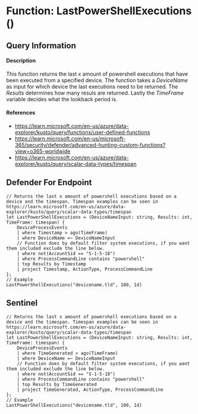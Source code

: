 # Function: LastPowerShellExecutions ()

## Query Information

#### Description
This function returns the last x amount of powershell executions that have been executed from a specified device. The function takes a *DeviceName* as input for which device the last executions need to be returned. The *Results* determines how many resuls are returned. Lastly the *TimeFrame* variable decides what the lookback period is. 

#### References
- https://learn.microsoft.com/en-us/azure/data-explorer/kusto/query/functions/user-defined-functions
- https://learn.microsoft.com/en-us/microsoft-365/security/defender/advanced-hunting-custom-functions?view=o365-worldwide
- https://learn.microsoft.com/en-us/azure/data-explorer/kusto/query/scalar-data-types/timespan

## Defender For Endpoint
```
// Returns the last x amount of powershell executions based on a device and the timespan. Timespan examples can be seen in https://learn.microsoft.com/en-us/azure/data-explorer/kusto/query/scalar-data-types/timespan
let LastPowerShellExecutions = (DeviceNameInput: string, Results: int, TimeFrame: timespan) {
    DeviceProcessEvents
    | where Timestamp > ago(TimeFrame)
    | where DeviceName =~ DeviceNameInput
    // Function does by default filter system executions, if you want them included exclude the line below.
    | where not(AccountSid == "S-1-5-18")
    | where ProcessCommandLine contains "powershell"
    | top Results by Timestamp
    | project Timestamp, ActionType, ProcessCommandLine
};
// Example
LastPowerShellExecutions("devicename.tld", 100, 1d)
```
## Sentinel
```
// Returns the last x amount of powershell executions based on a device and the timespan. Timespan examples can be seen in https://learn.microsoft.com/en-us/azure/data-explorer/kusto/query/scalar-data-types/timespan
let LastPowerShellExecutions = (DeviceNameInput: string, Results: int, TimeFrame: timespan) {
    DeviceProcessEvents
    | where TimeGenerated > ago(TimeFrame)
    | where DeviceName =~ DeviceNameInput
    // Function does by default filter system executions, if you want them included exclude the line below.
    | where not(AccountSid == "S-1-5-18")
    | where ProcessCommandLine contains "powershell"
    | top Results by TimeGenerated
    | project TimeGenerated, ActionType, ProcessCommandLine
};
// Example
LastPowerShellExecutions("devicename.tld", 100, 1d)
```


